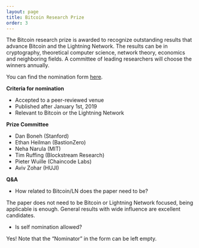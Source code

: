 ```yaml
---
layout: page
title: Bitcoin Research Prize
order: 3
---
```


The Bitcoin research prize is awarded to recognize outstanding results that advance Bitcoin and the Lightning Network. The results can be in cryptography, theoretical computer science, network theory, economics and neighboring fields. A committee of leading researchers will choose the winners annually.

You can find the nomination form [here](https://docs.google.com/forms/d/e/1FAIpQLSdbjYFSUZcaWWFQHHVNRjd7jO_JEzvkCL7KtHmwgWt0etMaWA/viewform?usp=sf_link).

**Criteria for nomination**
- Accepted to a peer-reviewed venue
- Published after January 1st, 2019
- Relevant to Bitcoin or the Lightning Network


<!--- * [Example link](http://hyde.getpoole.com) -->

**Prize Committee**

- Dan Boneh (Stanford)
- Ethan Heilman (BastionZero)
- Neha Narula (MIT)
- Tim Ruffing (Blockstream Research)
- Pieter Wuille (Chaincode Labs)
- Aviv Zohar (HUJI)

**Q&A**

- How related to Bitcoin/LN does the paper need to be?

The paper does not need to be Bitcoin or Lightning Network focused, being applicable is enough. General results with wide influence are excellent candidates.



- Is self nomination allowed?

Yes! Note that the “Nominator” in the form can be left empty.

